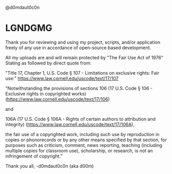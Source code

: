 @d0mdaut0c0n

# LGNDGMG

Thank you for reviewing and using my 
project, scripts, and/or application 
freely of any use in accordance of open-source based development.


All my uploads are and will remain protected by 
"The Fair Use Act of 1976" 
Stating as followed by direct quote from:

"Title 17, Chapter 1, U.S. Code § 107 - Limitations on exclusive rights: Fair use:" 
<https://www.law.cornell.edu/uscode/text/17/107>

"Notwithstanding the provisions of sections 
106 (17 U.S. Code § 106 - Exclusive rights in copyrighted works)
(<https://www.law.cornell.edu/uscode/text/17/106>)

and 

106A (17 U.S. Code § 106A - Rights of certain authors to attribution and integrity)
(<https://www.law.cornell.edu/uscode/text/17/106A>),

the fair use of a copyrighted work, including such use by 
reproduction in copies or phonorecords 
or by any other means specified by that section, 
for purposes such as 
criticism, 
comment, 
news reporting, 
teaching (including multiple copies for classroom use), 
scholarship, 
or research, 
is not an infringement of copyright."

Thank you all,
-d0mdaut0c0n (aka d00m)
